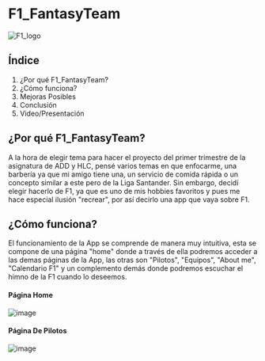 # F1_FantasyTeam 
![F1_logo](https://user-images.githubusercontent.com/91873665/207651713-eb09bce3-a05f-47df-a283-fe657399be73.jpg)
## Índice
1. ¿Por qué F1_FantasyTeam?
2. ¿Cómo funciona?
3. Mejoras Posibles
4. Conclusión
5. Video/Presentación

## ¿Por qué F1_FantasyTeam?
A la hora de elegir tema para hacer el proyecto del primer trimestre de la asignatura de ADD y HLC, pensé varios temas en que enfocarme, una barbería ya que mi amigo tiene una, un servicio de comida rápida o un concepto similar a este pero de la Liga Santander. Sin embargo, decidí elegir hacerlo de F1, ya que es uno de mis hobbies favoritos y pues me hace especial ilusión "recrear", por así decirlo una app que vaya sobre F1. 

## ¿Cómo funciona?
El funcionamiento de la App se comprende de manera muy intuitiva, esta se compone de una página "home" donde a través de ella podremos acceder a las demas páginas de la App, las otras son "Pilotos", "Equipos", "About me", "Calendario F1" y un complemento demás donde podremos escuchar el himno de la F1 cuando lo deseemos.

#### Página Home
![image](https://user-images.githubusercontent.com/91873665/207657586-a7abe5b2-d87b-41de-af6d-b0fd98da9b51.png)

#### Página De Pilotos
![image](https://user-images.githubusercontent.com/91873665/207657702-00ef7cde-8879-4a99-b32c-fd3dd61ef2db.png)






